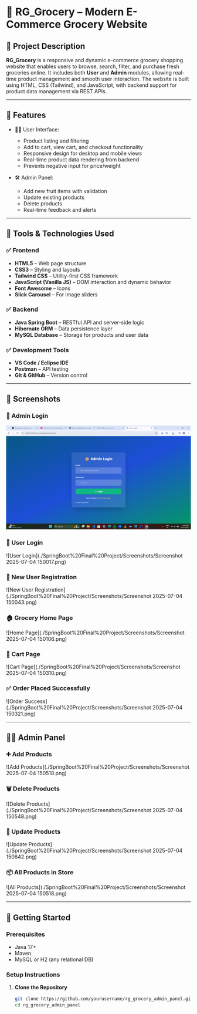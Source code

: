 # 🛒 RG_Grocery – Modern E-Commerce Grocery Website

## 📘 Project Description

**RG_Grocery** is a responsive and dynamic e-commerce grocery shopping website that enables users to browse, search, filter, and purchase fresh groceries online. It includes both **User** and **Admin** modules, allowing real-time product management and smooth user interaction. The website is built using HTML, CSS (Tailwind), and JavaScript, with backend support for product data management via REST APIs.

---

## 🚀 Features

- 🧑‍💻 User Interface:
  - Product listing and filtering
  - Add to cart, view cart, and checkout functionality
  - Responsive design for desktop and mobile views
  - Real-time product data rendering from backend
  - Prevents negative input for price/weight

- 🛠️ Admin Panel:
  - Add new fruit items with validation
  - Update existing products
  - Delete products
  - Real-time feedback and alerts

---

## 🧰 Tools & Technologies Used

### ✅ Frontend
- **HTML5** – Web page structure
- **CSS3** – Styling and layouts
- **Tailwind CSS** – Utility-first CSS framework
- **JavaScript (Vanilla JS)** – DOM interaction and dynamic behavior
- **Font Awesome** – Icons
- **Slick Carousel** – For image sliders

### ✅ Backend
- **Java Spring Boot** – RESTful API and server-side logic
- **Hibernate ORM** – Data persistence layer
- **MySQL Database** – Storage for products and user data

### ✅ Development Tools
- **VS Code / Eclipse IDE**
- **Postman** – API testing
- **Git & GitHub** – Version control

---

## 📸 Screenshots

### 🔐 Admin Login
![Admin Login](./SpringBoot%20Final%20Project/Screenshots/Screenshot%202025-07-04%20150028.png)

### 🔐 User Login
![User Login](./SpringBoot%20Final%20Project/Screenshots/Screenshot 2025-07-04 150017.png)

### 📝 New User Registration
![New User Registration](./SpringBoot%20Final%20Project/Screenshots/Screenshot 2025-07-04 150043.png)

### 🏠 Grocery Home Page
![Home Page](./SpringBoot%20Final%20Project/Screenshots/Screenshot 2025-07-04 150106.png)

### 🛒 Cart Page
![Cart Page](./SpringBoot%20Final%20Project/Screenshots/Screenshot 2025-07-04 150310.png)

### ✅ Order Placed Successfully
![Order Success](./SpringBoot%20Final%20Project/Screenshots/Screenshot 2025-07-04 150321.png)

---

## 🧑‍💻 Admin Panel

### ➕ Add Products
![Add Products](./SpringBoot%20Final%20Project/Screenshots/Screenshot 2025-07-04 150518.png)

### 🗑️ Delete Products
![Delete Products](./SpringBoot%20Final%20Project/Screenshots/Screenshot 2025-07-04 150548.png)

### 📝 Update Products
![Update Products](./SpringBoot%20Final%20Project/Screenshots/Screenshot 2025-07-04 150642.png)

### 📦 All Products in Store
![All Products](./SpringBoot%20Final%20Project/Screenshots/Screenshot 2025-07-04 150518.png)


---

## 🚀 Getting Started

### Prerequisites

- Java 17+
- Maven
- MySQL or H2 (any relational DB)

### Setup Instructions

1. **Clone the Repository**
   ```bash
   git clone https://github.com/yourusername/rg_grocery_admin_panel.git
   cd rg_grocery_admin_panel
